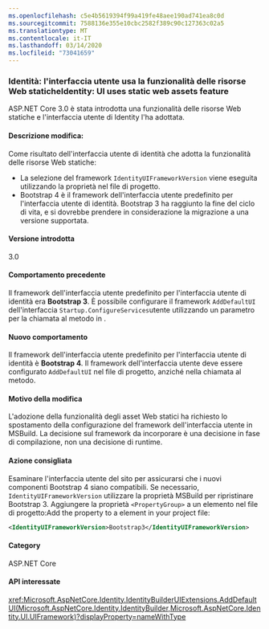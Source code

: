 ```yaml
---
ms.openlocfilehash: c5e4b5619394f99a419fe48aee190ad741ea8c0d
ms.sourcegitcommit: 7588136e355e10cbc2582f389c90c127363c02a5
ms.translationtype: MT
ms.contentlocale: it-IT
ms.lasthandoff: 03/14/2020
ms.locfileid: "73041659"
---
```

### <a name="identity-ui-uses-static-web-assets-feature"></a>Identità: l'interfaccia utente usa la funzionalità delle risorse Web staticheIdentity: UI uses static web assets feature

ASP.NET Core 3.0 è stata introdotta una funzionalità delle risorse Web statiche e l'interfaccia utente di Identity l'ha adottata.

#### <a name="change-description"></a>Descrizione modifica:

Come risultato dell'interfaccia utente di identità che adotta la funzionalità delle risorse Web statiche:

- La selezione del framework `IdentityUIFrameworkVersion` viene eseguita utilizzando la proprietà nel file di progetto.
- Bootstrap 4 è il framework dell'interfaccia utente predefinito per l'interfaccia utente di identità. Bootstrap 3 ha raggiunto la fine del ciclo di vita, e si dovrebbe prendere in considerazione la migrazione a una versione supportata.

#### <a name="version-introduced"></a>Versione introdotta

3.0

#### <a name="old-behavior"></a>Comportamento precedente

Il framework dell'interfaccia utente predefinito per l'interfaccia utente di identità era **Bootstrap 3**. È possibile configurare il framework `AddDefaultUI` dell'interfaccia `Startup.ConfigureServices`utente utilizzando un parametro per la chiamata al metodo in .

#### <a name="new-behavior"></a>Nuovo comportamento

Il framework dell'interfaccia utente predefinito per l'interfaccia utente di identità è **Bootstrap 4**. Il framework dell'interfaccia utente deve essere configurato `AddDefaultUI` nel file di progetto, anziché nella chiamata al metodo.

#### <a name="reason-for-change"></a>Motivo della modifica

L'adozione della funzionalità degli asset Web statici ha richiesto lo spostamento della configurazione del framework dell'interfaccia utente in MSBuild. La decisione sul framework da incorporare è una decisione in fase di compilazione, non una decisione di runtime.

#### <a name="recommended-action"></a>Azione consigliata

Esaminare l'interfaccia utente del sito per assicurarsi che i nuovi componenti Bootstrap 4 siano compatibili. Se necessario, `IdentityUIFrameworkVersion` utilizzare la proprietà MSBuild per ripristinare Bootstrap 3. Aggiungere la proprietà `<PropertyGroup>` a un elemento nel file di progetto:Add the property to a element in your project file:

```xml
<IdentityUIFrameworkVersion>Bootstrap3</IdentityUIFrameworkVersion>
```

#### <a name="category"></a>Category

ASP.NET Core

#### <a name="affected-apis"></a>API interessate

<xref:Microsoft.AspNetCore.Identity.IdentityBuilderUIExtensions.AddDefaultUI(Microsoft.AspNetCore.Identity.IdentityBuilder,Microsoft.AspNetCore.Identity.UI.UIFramework)?displayProperty=nameWithType>

<!-- 

#### Affected APIs

`M:Microsoft.AspNetCore.Identity.IdentityBuilderUIExtensions.AddDefaultUI(Microsoft.AspNetCore.Identity.IdentityBuilder,Microsoft.AspNetCore.Identity.UI.UIFramework)`

-->
